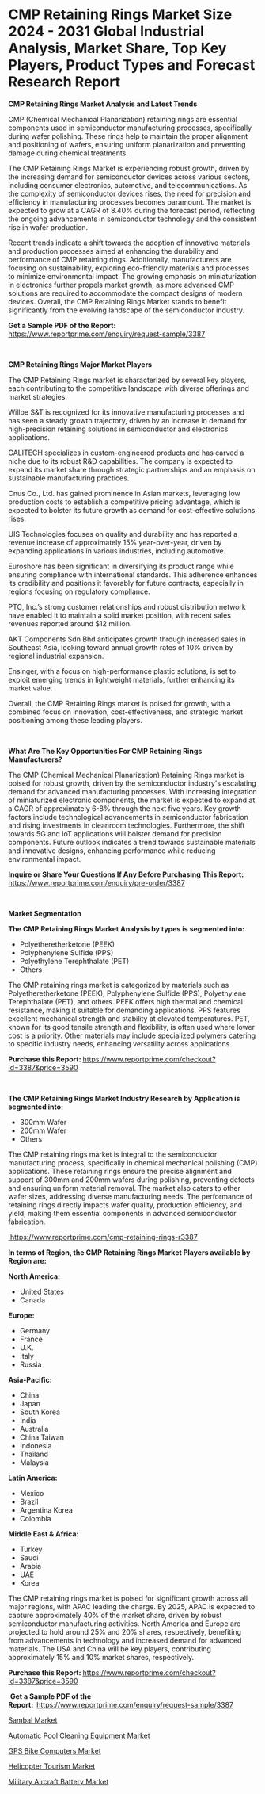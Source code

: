 <p><h1>CMP Retaining Rings Market Size 2024 - 2031 Global Industrial Analysis, Market Share, Top Key Players, Product Types and Forecast Research Report</h1></p><p><strong>CMP Retaining Rings Market Analysis and Latest Trends</strong></p>
<p><p>CMP (Chemical Mechanical Planarization) retaining rings are essential components used in semiconductor manufacturing processes, specifically during wafer polishing. These rings help to maintain the proper alignment and positioning of wafers, ensuring uniform planarization and preventing damage during chemical treatments.</p><p>The CMP Retaining Rings Market is experiencing robust growth, driven by the increasing demand for semiconductor devices across various sectors, including consumer electronics, automotive, and telecommunications. As the complexity of semiconductor devices rises, the need for precision and efficiency in manufacturing processes becomes paramount. The market is expected to grow at a CAGR of 8.40% during the forecast period, reflecting the ongoing advancements in semiconductor technology and the consistent rise in wafer production.</p><p>Recent trends indicate a shift towards the adoption of innovative materials and production processes aimed at enhancing the durability and performance of CMP retaining rings. Additionally, manufacturers are focusing on sustainability, exploring eco-friendly materials and processes to minimize environmental impact. The growing emphasis on miniaturization in electronics further propels market growth, as more advanced CMP solutions are required to accommodate the compact designs of modern devices. Overall, the CMP Retaining Rings Market stands to benefit significantly from the evolving landscape of the semiconductor industry.</p></p>
<p><strong>Get a Sample PDF of the Report:&nbsp;</strong> <a href="https://www.reportprime.com/enquiry/request-sample/3387?utm_campaign=1159&utm_medium=2&utm_source=Github&utm_content=ia&utm_term=15112024&utm_id=cmp-retaining-rings">https://www.reportprime.com/enquiry/request-sample/3387</a></p>
<p>&nbsp;</p>
<p><strong>CMP Retaining Rings Major Market Players</strong></p>
<p><p>The CMP Retaining Rings market is characterized by several key players, each contributing to the competitive landscape with diverse offerings and market strategies. </p><p>Willbe S&T is recognized for its innovative manufacturing processes and has seen a steady growth trajectory, driven by an increase in demand for high-precision retaining solutions in semiconductor and electronics applications. </p><p>CALITECH specializes in custom-engineered products and has carved a niche due to its robust R&D capabilities. The company is expected to expand its market share through strategic partnerships and an emphasis on sustainable manufacturing practices.</p><p>Cnus Co., Ltd. has gained prominence in Asian markets, leveraging low production costs to establish a competitive pricing advantage, which is expected to bolster its future growth as demand for cost-effective solutions rises.</p><p>UIS Technologies focuses on quality and durability and has reported a revenue increase of approximately 15% year-over-year, driven by expanding applications in various industries, including automotive.</p><p>Euroshore has been significant in diversifying its product range while ensuring compliance with international standards. This adherence enhances its credibility and positions it favorably for future contracts, especially in regions focusing on regulatory compliance.</p><p>PTC, Inc.’s strong customer relationships and robust distribution network have enabled it to maintain a solid market position, with recent sales revenues reported around $12 million.</p><p>AKT Components Sdn Bhd anticipates growth through increased sales in Southeast Asia, looking toward annual growth rates of 10% driven by regional industrial expansion.</p><p>Ensinger, with a focus on high-performance plastic solutions, is set to exploit emerging trends in lightweight materials, further enhancing its market value.</p><p>Overall, the CMP Retaining Rings market is poised for growth, with a combined focus on innovation, cost-effectiveness, and strategic market positioning among these leading players.</p></p>
<p>&nbsp;</p>
<p><strong>What Are The Key Opportunities For CMP Retaining Rings Manufacturers?</strong></p>
<p><p>The CMP (Chemical Mechanical Planarization) Retaining Rings market is poised for robust growth, driven by the semiconductor industry's escalating demand for advanced manufacturing processes. With increasing integration of miniaturized electronic components, the market is expected to expand at a CAGR of approximately 6-8% through the next five years. Key growth factors include technological advancements in semiconductor fabrication and rising investments in cleanroom technologies. Furthermore, the shift towards 5G and IoT applications will bolster demand for precision components. Future outlook indicates a trend towards sustainable materials and innovative designs, enhancing performance while reducing environmental impact.</p></p>
<p><strong>Inquire or Share Your Questions If Any Before Purchasing This Report:</strong> <a href="https://www.reportprime.com/enquiry/pre-order/3387?utm_campaign=1159&utm_medium=2&utm_source=Github&utm_content=ia&utm_term=15112024&utm_id=cmp-retaining-rings">https://www.reportprime.com/enquiry/pre-order/3387</a></p>
<p>&nbsp;</p>
<p><strong>Market Segmentation</strong></p>
<p><strong>The CMP Retaining Rings Market Analysis by types is segmented into:</strong></p>
<p><ul><li>Polyetheretherketone (PEEK)</li><li>Polyphenylene Sulfide (PPS)</li><li>Polyethylene Terephthalate (PET)</li><li>Others</li></ul></p>
<p><p>The CMP retaining rings market is categorized by materials such as Polyetheretherketone (PEEK), Polyphenylene Sulfide (PPS), Polyethylene Terephthalate (PET), and others. PEEK offers high thermal and chemical resistance, making it suitable for demanding applications. PPS features excellent mechanical strength and stability at elevated temperatures. PET, known for its good tensile strength and flexibility, is often used where lower cost is a priority. Other materials may include specialized polymers catering to specific industry needs, enhancing versatility across applications.</p></p>
<p><strong>Purchase this Report:&nbsp;</strong><a href="https://www.reportprime.com/checkout?id=3387&price=3590&utm_campaign=1159&utm_medium=2&utm_source=Github&utm_content=ia&utm_term=15112024&utm_id=cmp-retaining-rings">https://www.reportprime.com/checkout?id=3387&price=3590</a></p>
<p>&nbsp;</p>
<p><strong>The CMP Retaining Rings Market Industry Research by Application is segmented into:</strong></p>
<p><ul><li>300mm Wafer</li><li>200mm Wafer</li><li>Others</li></ul></p>
<p><p>The CMP retaining rings market is integral to the semiconductor manufacturing process, specifically in chemical mechanical polishing (CMP) applications. These retaining rings ensure the precise alignment and support of 300mm and 200mm wafers during polishing, preventing defects and ensuring uniform material removal. The market also caters to other wafer sizes, addressing diverse manufacturing needs. The performance of retaining rings directly impacts wafer quality, production efficiency, and yield, making them essential components in advanced semiconductor fabrication.</p></p>
<p><a href="https://www.reportprime.com/cmp-retaining-rings-r3387?utm_campaign=1159&utm_medium=2&utm_source=Github&utm_content=ia&utm_term=15112024&utm_id=cmp-retaining-rings">&nbsp;https://www.reportprime.com/cmp-retaining-rings-r3387</a></p>
<p><strong>In terms of Region, the CMP Retaining Rings Market Players available by Region are:</strong></p>
<p>
    <p> <strong> North America: </strong>
        <ul>
            <li>United States</li>
            <li>Canada</li>
        </ul>
        </p> 
    <p> <strong> Europe: </strong>
        <ul>
            <li>Germany</li>
            <li>France</li>
            <li>U.K.</li>
            <li>Italy</li>
            <li>Russia</li>
        </ul>
        </p> 
    <p> <strong> Asia-Pacific: </strong>
        <ul>
            <li>China</li>
            <li>Japan</li>
            <li>South Korea</li>
            <li>India</li>
            <li>Australia</li>
            <li>China Taiwan</li>
            <li>Indonesia</li>
            <li>Thailand</li>
            <li>Malaysia</li>
        </ul>
        </p> 
    <p> <strong> Latin America: </strong>
        <ul>
            <li>Mexico</li>
            <li>Brazil</li>
            <li>Argentina Korea</li>
            <li>Colombia</li>
        </ul>
        </p> 
    <p> <strong> Middle East & Africa: </strong>
        <ul>
            <li>Turkey</li>
            <li>Saudi</li>
            <li>Arabia</li>
            <li>UAE</li>
            <li>Korea</li>
        </ul>
    </p>
    </p>
<p><p>The CMP retaining rings market is poised for significant growth across all major regions, with APAC leading the charge. By 2025, APAC is expected to capture approximately 40% of the market share, driven by robust semiconductor manufacturing activities. North America and Europe are projected to hold around 25% and 20% shares, respectively, benefiting from advancements in technology and increased demand for advanced materials. The USA and China will be key players, contributing approximately 15% and 10% market shares, respectively.</p></p>
<p><strong>Purchase this Report: </strong><a href="https://www.reportprime.com/checkout?id=3387&price=3590&utm_campaign=1159&utm_medium=2&utm_source=Github&utm_content=ia&utm_term=15112024&utm_id=cmp-retaining-rings">https://www.reportprime.com/checkout?id=3387&price=3590</a></p>
<p>&nbsp;<strong>Get a Sample PDF of the Report:&nbsp;&nbsp;</strong><a href="https://www.reportprime.com/enquiry/request-sample/3387?utm_campaign=1159&utm_medium=2&utm_source=Github&utm_content=ia&utm_term=15112024&utm_id=cmp-retaining-rings">https://www.reportprime.com/enquiry/request-sample/3387</a></p>
<p><strong></strong></p>
<p><p><a href="https://www.linkedin.com/pulse/strategic-market-insights-navigating-global-sambal-landscape-2024-hkb8e?utm_campaign=1159&utm_medium=2&utm_source=Github&utm_content=ia&utm_term=15112024&utm_id=cmp-retaining-rings">Sambal Market</a></p><p><a href="https://www.linkedin.com/pulse/automatic-pool-cleaning-equipment-market-overview-forecast-2024-xspje?utm_campaign=1159&utm_medium=2&utm_source=Github&utm_content=ia&utm_term=15112024&utm_id=cmp-retaining-rings">Automatic Pool Cleaning Equipment Market</a></p><p><a href="https://issuu.com/reportprime-2/docs/gps-bike-computers-market-size-2030_6b54f55089bda7?utm_campaign=1159&utm_medium=2&utm_source=Github&utm_content=ia&utm_term=15112024&utm_id=cmp-retaining-rings">GPS Bike Computers Market</a></p><p><a href="https://issuu.com/reportprime-2/docs/helicopter-tourism-market-size-2030_3ef3fdb95d3f15?utm_campaign=1159&utm_medium=2&utm_source=Github&utm_content=ia&utm_term=15112024&utm_id=cmp-retaining-rings">Helicopter Tourism Market</a></p><p><a href="https://www.linkedin.com/pulse/top-trends-transforming-military-aircraft-battery-market-u7kmf?utm_campaign=1159&utm_medium=2&utm_source=Github&utm_content=ia&utm_term=15112024&utm_id=cmp-retaining-rings">Military Aircraft Battery Market</a></p></p>